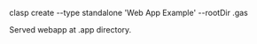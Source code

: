 
clasp create --type standalone 'Web App Example' --rootDir .gas


Served webapp at .app directory.
